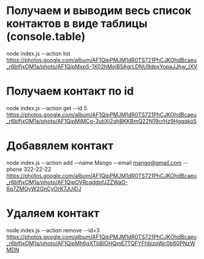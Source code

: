 # Получаем и выводим весь список контактов в виде таблицы (console.table)

node index.js --action list
https://photos.google.com/album/AF1QipPMJM1dR0TS721PhCJKOhdBcaeu_r6blfjxOM1a/photo/AF1QipMxpS-1X02hMojB5AgrLDNU9dpxYopaJJhw_IXV

# Получаем контакт по id

node index.js --action get --id 5
https://photos.google.com/album/AF1QipPMJM1dR0TS721PhCJKOhdBcaeu_r6blfjxOM1a/photo/AF1QipMiMCg-3utiXj2qhBKKBmQ22N19crHz9Hgqqko5

# Добавялем контакт

node index.js --action add --name Mango --email mango@gmail.com --phone 322-22-22
https://photos.google.com/album/AF1QipPMJM1dR0TS721PhCJKOhdBcaeu_r6blfjxOM1a/photo/AF1QipOVRcqddpfJZZWaO-6q7ZMOyW2GnCyOrK7JUjDJ

# Удаляем контакт

node index.js --action remove --id=3
https://photos.google.com/album/AF1QipPMJM1dR0TS721PhCJKOhdBcaeu_r6blfjxOM1a/photo/AF1QipMh6qXTbBlOHQmE7TQFYFhbizpWc0b60PNzWMDN
